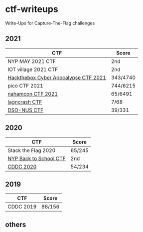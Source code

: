 # ctf-writeups

Write-Ups for Capture-The-Flag challenges

## 2021
| CTF                    | Score  |
|------------------------|--------|
| NYP MAY 2021 CTF      | 2nd |
| IOT village 2021 CTF      | 2nd |
| [Hackthebox Cyber Apocalypse CTF 2021](2021/CyberApocalypse%202021/README.md)     | 343/4740 |
| pico CTF 2021     | 744/6215|
| [nahamcon CTF 2021](2021/nahamcon%202021%20CTF/README.md)     | 65/6491|
| [lagncrash CTF](2021/LagNCrash%202021/README.md)              | 7/68   |
| [DSO-NUS CTF](2021/DSO-NUS%20CTF%202021/README.md)            | 39/331 |

## 2020
| CTF                    | Score  |
|------------------------|--------|
| Stack the Flag 2020    | 65/245 |
| [NYP Back to School CTF](2020/NYP-Back_To_School-CTF-writeup) | 2nd    |
| [CDDC 2020](2020/CDDC-2020-writeup/README.md)              | 54/234 |

## 2019
| CTF                    | Score  |
|------------------------|--------|
| CDDC 2019              | 88/156 |

## others
